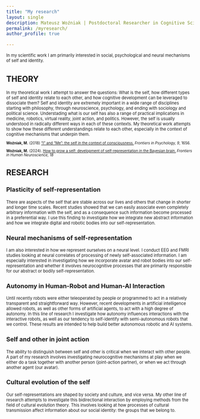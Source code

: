 ```yaml
---
title: "My research"
layout: single
description: Mateusz Woźniak | Postdoctoral Researcher in Cognitive Science | Central European University
permalink: /myresearch/
author_profile: true

---
```


<p style="font-size: 80%;">
In my scientific work I am primarily interested in social, psychological and neural mechanisms of self and identity. 
</p>

<h2>THEORY</h2>

<p style="font-size: 80%;">
In my theoretical work I attempt to answer the questions: What is the self, how different types of self and identity relate to each other, and how cognitive development can be leveraged to dissociate them? 
  Self and identity are extremely important in a wide range of disciplines starting with philosophy, through neuroscience, psychology, and ending with sociology and political science. Understading what is our self has also a range of practical implications in medicine, robotics, virtual reality, joint action, and politics. However, the self is usually understood in radically different ways in each of these contexts. My theoretical work attempts to show how these different understandings relate to each other, especially in the context of cognitive mechanisms that underpin them. 
</p>

<p style="font-size: 70%;"><b>Woźniak, M.</b> (2018) <a href="https://doi.org/10.3389/fpsyg.2018.01656" target="_blank">“I” and “Me”: the self in the context of consciousness.</a> <i>Frontiers in Psychology, 9</i>, 1656.</p>
<p style="font-size: 70%;"><b>Woźniak, M.</b> (2024). <a href="https://www.frontiersin.org/journals/human-neuroscience/articles/10.3389/fnhum.2024.1441931" target="_blank">How to grow a self: development of self-representation in the Bayesian brain.</a> <i>Frontiers in Human Neuroscience, 18</i></p>

<h2>RESEARCH</h2>

<h3>Plasticity of self-representation</h3>
<p style="font-size: 80%;">
There are aspects of the self that are stable across our lives and others that change in shorter and longer time scales. Recent studies showed that we can easily associate even completely arbitrary information with the self, and as a consequence such information become processed in a preferential way. I use this finding to investigate how we integrate new abstract information and how we integrate digital and robotic bodies into our self-representation.
</p>

<h3>Neural mechanisms of self-representation</h3>
<p style="font-size: 80%;">
I am also interested in how we represent ourselves on a neural level. I conduct EEG and FMRI studies looking at
neural correlates of processing of newly self-associated information. I am especially interested in investigating how we incorporate avatar and robot bodies into our self-representation and whether it involves neurocognitive processes that are primarily responsible for our abstract or bodily self-representation.
</p>

<h3>Autonomy in Human-Robot and Human-AI Interaction</h3>
<p style="font-size: 80%;">
Until recently robots were either teleoperated by people or programmed to act in a relatively transparent and straightforward way. However, recent developments in artificial intelligence allowed robots, as well as other forms of artificial agents, to act with a high degree of autonomy. In this line of research I investigate how autonomy influences interactions with the interactive robots, as well as our tendency to self-identify with semi-autonomous robots that we control. These results are intended to help build better autonomous robotic and AI systems. 
</p>

<h3>Self and other in joint action</h3>
<p style="font-size: 80%;">
The ability to distinguish between self and other is critical when we interact with other people. A part of my research involves investigating neurocognitive mechanisms at play when we either do a task together with another person (joint-action partner), or when we act through another agent (our avatar). 
</p>

<h3>Cultural evolution of the self</h3>
<p style="font-size: 80%;">
Our self-representations are shaped by society and culture, and vice versa. My other line of research attempts to investigate this bidirectional interaction by employing methods from the field of cultural evolution theory. This involves looking at how processes of cultural transmission affect information about our social identity: the groups that we belong to.
</p>


